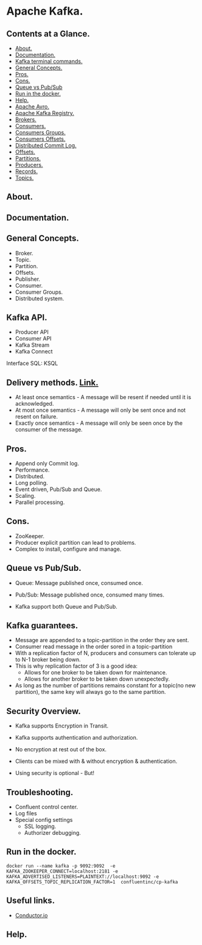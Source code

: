 # Apache Kafka.





## Contents at a Glance.
* [About.](#about)
* [Documentation.](#documentation)
* [Kafka terminal commands.](kafka-commands.md)
* [General Concepts.](#general-concepts)
* [Pros.](#pros)
* [Cons.](#cons)
* [Queue vs Pub/Sub](#queue-vs-pubsub)
* [Run in the docker.](#run-in-the-docker)
* [Help.](#help)
* [Apache Avro.](https://github.com/descriptions-of-it-technologies/apache-avro)
* [Apache Kafka Registry.](apache-kafka-registry.md)
* [Brokers.](brokers.md)
* [Consumers.](consumers.md)
* [Consumers Groups.](consumers-groups.md)
* [Consumers Offsets.](consumers-offsets.md)
* [Distributed Commit Log.](distributed-commint-log.md)
* [Offsets.](offsets.md)
* [Partitions.](partitions.md)
* [Producers.](producers.md)
* [Records.](record.md)
* [Topics.](topics.md)





## About.





## Documentation.





## General Concepts.
* Broker.
* Topic.
* Partition.
* Offsets.
* Publisher.
* Consumer.
* Consumer Groups.
* Distributed system.





## Kafka API.
* Producer API
* Consumer API
* Kafka Stream
* Kafka Connect

Interface SQL: KSQL





## Delivery methods. [Link.](https://kafka.apache.org/documentation/#semantics)
* At least once semantics - A message will be resent if needed until it is acknowledged.
* At most once semantics - A message will only be sent once and not resent on failure.
* Exactly once semantics - A message will only be seen once by the consumer of the message.





## Pros.
* Append only Commit log.
* Performance.
* Distributed.
* Long polling.
* Event driven, Pub/Sub and Queue.
* Scaling.
* Parallel processing.





## Cons.
* ZooKeeper.
* Producer explicit partition can lead to problems.
* Complex to install, configure and manage.





## Queue vs Pub/Sub.
* Queue: Message published once, consumed once.
* Pub/Sub: Message published once, consumed many times.

* Kafka support both Queue and Pub/Sub.






## Kafka guarantees.
* Message are appended to a topic-partition in the order they are sent. 
* Consumer read message in the order sored in a topic-partition
* With a replication factor of N, producers and consumers can tolerate up to N-1 broker being down.
* This is why replication factor of 3 is a good idea:
  * Allows for one broker to be taken down for maintenance.
  * Allows for another broker to be taken down unexpectedly.
* As long as the number of partitions remains constant for a topic(no new partition), the same key will always go to the same partition.





## Security Overview.
* Kafka supports Encryption in Transit. 
* Kafka supports authentication and authorization.
* No encryption at rest out of the box.
* Clients can be mixed with & without encryption & authentication.


* Using security is optional - But!





## Troubleshooting.
* Confluent control center.
* Log files
* Special config settings
    * SSL logging.
    * Authorizer debugging.





## Run in the docker.
`docker run --name kafka -p 9092:9092 
        -e KAFKA_ZOOKEEPER_CONNECT=localhost:2181
        -e KAFKA_ADVERTISED_LISTENERS=PLAINTEXT://localhost:9092
        -e KAFKA_OFFSETS_TOPIC_REPLICATION_FACTOR=1 
 confluentinc/cp-kafka
`





## Useful links.
* [Conductor.io](https://www.conduktor.io/)





## Help.
